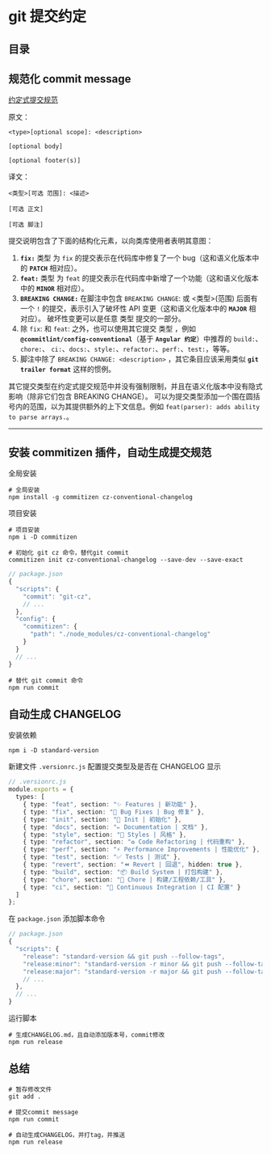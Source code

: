 # git 提交约定

## 目录

## 规范化 commit message

[约定式提交规范](https://www.conventionalcommits.org/zh-hans/v1.0.0/)

原文：

```doc
<type>[optional scope]: <description>

[optional body]

[optional footer(s)]
```

译文：

```doc
<类型>[可选 范围]: <描述>

[可选 正文]

[可选 脚注]
```

提交说明包含了下面的结构化元素，以向类库使用者表明其意图：

1. **`fix:`** 类型 为 `fix` 的提交表示在代码库中修复了一个 bug（这和语义化版本中的 **`PATCH`** 相对应）。
1. **`feat:`** 类型 为 `feat` 的提交表示在代码库中新增了一个功能（这和语义化版本中的 **`MINOR`** 相对应）。
1. **`BREAKING CHANGE:`** 在脚注中包含 `BREAKING CHANGE`: 或 <类型>(范围) 后面有一个 `!` 的提交，表示引入了破坏性 API 变更（这和语义化版本中的 **`MAJOR`** 相对应）。 破坏性变更可以是任意 类型 提交的一部分。
1. 除 `fix`: 和 `feat`: 之外，也可以使用其它提交 类型 ，例如 **`@commitlint/config-conventional`**（基于 **`Angular 约定`**）中推荐的 `build:`、`chore:`、 `ci:`、`docs:`、`style:`、`refactor:`、`perf:`、`test:`，等等。
1. 脚注中除了 `BREAKING CHANGE: <description>` ，其它条目应该采用类似 **`git trailer format`** 这样的惯例。

其它提交类型在约定式提交规范中并没有强制限制，并且在语义化版本中没有隐式影响（除非它们包含 BREAKING CHANGE）。 可以为提交类型添加一个围在圆括号内的范围，以为其提供额外的上下文信息。例如 `feat(parser): adds ability to parse arrays.`。

---

## 安装 commitizen 插件，自动生成提交规范

全局安装

```shell
# 全局安装
npm install -g commitizen cz-conventional-changelog
```

项目安装

```shell
# 项目安装
npm i -D commitizen
```

```shell
# 初始化 git cz 命令，替代git commit
commitizen init cz-conventional-changelog --save-dev --save-exact
```

```ts
// package.json
{
  "scripts": {
    "commit": "git-cz",
    // ...
  },
  "config": {
    "commitizen": {
      "path": "./node_modules/cz-conventional-changelog"
    }
  }
  // ...
}
```

```shell
# 替代 git commit 命令
npm run commit
```

## 自动生成 CHANGELOG

安装依赖

```shell
npm i -D standard-version
```

新建文件 `.versionrc.js` 配置提交类型及是否在 CHANGELOG 显示

```ts
// .versionrc.js
module.exports = {
  types: [
    { type: "feat", section: "✨ Features | 新功能" },
    { type: "fix", section: "🐛 Bug Fixes | Bug 修复" },
    { type: "init", section: "🎉 Init | 初始化" },
    { type: "docs", section: "✏️ Documentation | 文档" },
    { type: "style", section: "💄 Styles | 风格" },
    { type: "refactor", section: "♻️ Code Refactoring | 代码重构" },
    { type: "perf", section: "⚡ Performance Improvements | 性能优化" },
    { type: "test", section: "✅ Tests | 测试" },
    { type: "revert", section: "⏪ Revert | 回退", hidden: true },
    { type: "build", section: "📦‍ Build System | 打包构建" },
    { type: "chore", section: "🚀 Chore | 构建/工程依赖/工具" },
    { type: "ci", section: "👷 Continuous Integration | CI 配置" }
  ]
};
```

在 `package.json` 添加脚本命令

```ts
// package.json
{
  "scripts": {
    "release": "standard-version && git push --follow-tags",
    "release:minor": "standard-version -r minor && git push --follow-tags",
    "release:major": "standard-version -r major && git push --follow-tags"
    // ...
  },
  // ...
}
```

运行脚本

```shell
# 生成CHANGELOG.md，且自动添加版本号，commit修改
npm run release
```

## 总结

```shell
# 暂存修改文件
git add .

# 提交commit message
npm run commit

# 自动生成CHANGELOG，并打tag，并推送
npm run release
```
